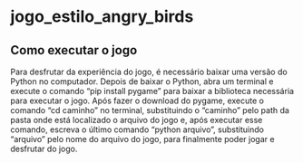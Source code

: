 # jogo_estilo_angry_birds


## Como executar o jogo

Para desfrutar da experiência do jogo, é necessário baixar uma versão do Python no computador. Depois de baixar o Python, abra um terminal e execute o comando “pip install pygame” para baixar a biblioteca necessária para executar o jogo. Após fazer o download do pygame, execute o comando “cd caminho” no terminal, substituindo o “caminho” pelo path da pasta onde está localizado o arquivo do jogo e, após executar esse comando, escreva o último comando “python arquivo”, substituindo “arquivo” pelo nome do arquivo do jogo, para finalmente poder jogar e desfrutar do jogo.